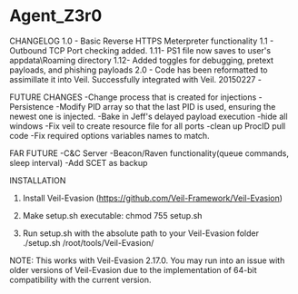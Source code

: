 # Agent_Z3r0

CHANGELOG
1.0 - Basic Reverse HTTPS Meterpreter functionality
1.1 - Outbound TCP Port checking added. 
1.11- PS1 file now saves to user's appdata\Roaming directory
1.12- Added toggles for debugging, pretext payloads, and phishing payloads 
2.0 - Code has been reformatted to assimillate it into Veil. Successfully integrated with Veil.
20150227 - 

FUTURE CHANGES
-Change process that is created for injections
-Persistence
-Modify PID array so that the last PID is used, ensuring the newest one is injected.
-Bake in Jeff's delayed payload execution
-hide all windows
-Fix veil to create resource file for all ports
-clean up ProcID pull code
-Fix required options variables names to match.

FAR FUTURE
-C&C Server
-Beacon/Raven functionality(queue commands, sleep interval)
-Add SCET as backup

INSTALLATION
1. Install Veil-Evasion (https://github.com/Veil-Framework/Veil-Evasion)

2. Make setup.sh executable:
chmod 755 setup.sh

3. Run setup.sh with the absolute path to your Veil-Evasion folder
./setup.sh /root/tools/Veil-Evasion/ 

NOTE: This works with Veil-Evasion 2.17.0. You may run into an issue with older versions of Veil-Evasion due to the implementation of 64-bit compatibility with the current version.
